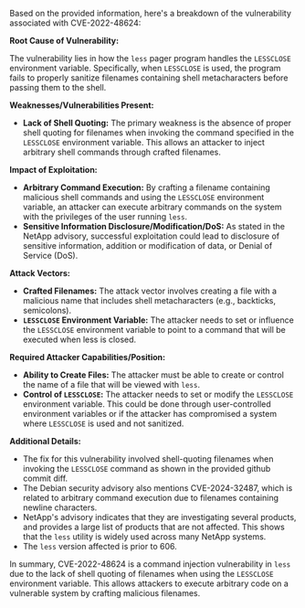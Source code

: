 Based on the provided information, here's a breakdown of the vulnerability associated with CVE-2022-48624:

**Root Cause of Vulnerability:**

The vulnerability lies in how the `less` pager program handles the `LESSCLOSE` environment variable. Specifically, when `LESSCLOSE` is used, the program fails to properly sanitize filenames containing shell metacharacters before passing them to the shell.

**Weaknesses/Vulnerabilities Present:**

*   **Lack of Shell Quoting:** The primary weakness is the absence of proper shell quoting for filenames when invoking the command specified in the `LESSCLOSE` environment variable. This allows an attacker to inject arbitrary shell commands through crafted filenames.

**Impact of Exploitation:**

*   **Arbitrary Command Execution:** By crafting a filename containing malicious shell commands and using the `LESSCLOSE` environment variable, an attacker can execute arbitrary commands on the system with the privileges of the user running `less`.
*   **Sensitive Information Disclosure/Modification/DoS:** As stated in the NetApp advisory, successful exploitation could lead to disclosure of sensitive information, addition or modification of data, or Denial of Service (DoS).

**Attack Vectors:**

*   **Crafted Filenames:** The attack vector involves creating a file with a malicious name that includes shell metacharacters (e.g., backticks, semicolons).
*   **`LESSCLOSE` Environment Variable:** The attacker needs to set or influence the `LESSCLOSE` environment variable to point to a command that will be executed when less is closed.

**Required Attacker Capabilities/Position:**

*   **Ability to Create Files:** The attacker must be able to create or control the name of a file that will be viewed with `less`.
*   **Control of `LESSCLOSE`:** The attacker needs to set or modify the `LESSCLOSE` environment variable.  This could be done through user-controlled environment variables or if the attacker has compromised a system where `LESSCLOSE` is used and not sanitized.

**Additional Details:**

*   The fix for this vulnerability involved shell-quoting filenames when invoking the `LESSCLOSE` command as shown in the provided github commit diff.
*   The Debian security advisory also mentions CVE-2024-32487, which is related to arbitrary command execution due to filenames containing newline characters.
*   NetApp's advisory indicates that they are investigating several products, and provides a large list of products that are not affected. This shows that the `less` utility is widely used across many NetApp systems.
*   The `less` version affected is prior to 606.

In summary, CVE-2022-48624 is a command injection vulnerability in `less` due to the lack of shell quoting of filenames when using the `LESSCLOSE` environment variable. This allows attackers to execute arbitrary code on a vulnerable system by crafting malicious filenames.